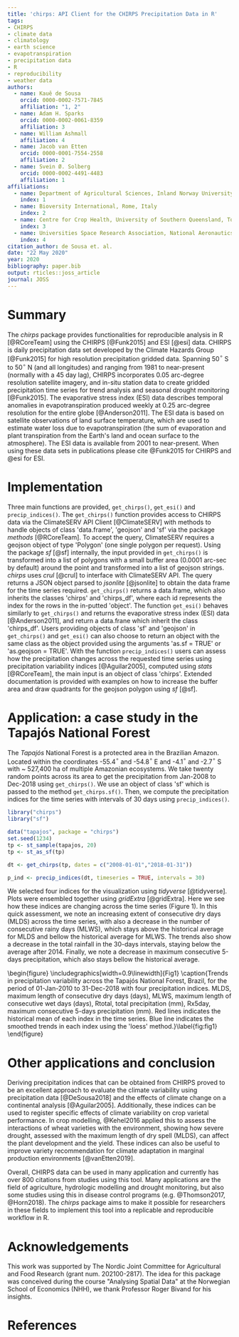 ```yaml
---
title: 'chirps: API Client for the CHIRPS Precipitation Data in R'
tags:
- CHIRPS
- climate data
- climatology
- earth science
- evapotranspiration
- precipitation data
- R
- reproducibility
- weather data
authors:
  - name: Kauê de Sousa
    orcid: 0000-0002-7571-7845
    affiliation: "1, 2"
  - name: Adam H. Sparks
    orcid: 0000-0002-0061-8359
    affiliation: 3
  - name: William Ashmall
    affiliation: 4
  - name: Jacob van Etten
    orcid: 0000-0001-7554-2558
    affiliation: 2
  - name: Svein Ø. Solberg
    orcid: 0000-0002-4491-4483
    affiliation: 1
affiliations:
  - name: Department of Agricultural Sciences, Inland Norway University of Applied Sciences, Hamar, Norway
    index: 1
  - name: Bioversity International, Rome, Italy
    index: 2
  - name: Centre for Crop Health, University of Southern Queensland, Toowoomba, Australia
    index: 3
  - name: Universities Space Research Association, National Aeronautics and Space Administration (NASA), Huntsville, USA
    index: 4
citation_author: de Sousa et. al.
date: "22 May 2020"
year: 2020
bibliography: paper.bib
output: rticles::joss_article
journal: JOSS
---
```


# Summary

The *chirps* package provides functionalities for reproducible analysis in R [@RCoreTeam] using the CHIRPS [@Funk2015] and ESI [@esi] data. CHIRPS is daily precipitation data set developed by the Climate Hazards Group [@Funk2015] for high resolution precipitation gridded data. Spanning 50$^{\circ}$ S to 50$^{\circ}$ N (and all longitudes) and ranging from 1981 to near-present (normally with a 45 day lag), CHIRPS incorporates 0.05 arc-degree resolution satellite imagery, and in-situ station data to create gridded precipitation time series for trend analysis and seasonal drought monitoring [@Funk2015]. The evaporative stress index (ESI) data describes temporal anomalies in evapotranspiration produced weekly at 0.25 arc-degree resolution for the entire globe [@Anderson2011]. The ESI data is based on satellite observations of land surface temperature, which are used to estimate water loss due to evapotranspiration (the sum of evaporation and plant transpiration from the Earth's land and ocean surface to the atmosphere). The ESI data is available from 2001 to near-present. When using these data sets in publications please cite @Funk2015 for CHIRPS and @esi for ESI.

# Implementation

Three main functions are provided, `get_chirps()`, `get_esi()` and `precip_indices()`. The `get_chirps()` function provides access to CHIRPS data via the ClimateSERV API Client [@ClimateSERV] with methods to handle objects of class 'data.frame', 'geojson' and 'sf' via the package *methods* [@RCoreTeam]. To accept the query, ClimateSERV requires a geojson object of type 'Polygon' (one single polygon per request). Using the package *sf* [@sf] internally, the input provided in `get_chirps()` is transformed into a list of polygons with a small buffer area (0.0001 arc-sec by default) around the point and transformed into a list of geojson strings. *chirps* uses *crul* [@crul] to interface with ClimateSERV API. The query returns a JSON object parsed to *jsonlite* [@jsonlite] to obtain the data frame for the time series required. `get_chirps()` returns a data.frame, which also inherits the classes 'chirps' and 'chirps_df', where each id represents the index for the rows in the in-putted 'object'. The function `get_esi()` behaves similarly to `get_chirps()` and returns the evaporative stress index (ESI) data [@Anderson2011], and return a data.frane which inherit the class 'chirps_df'. Users providing objects of class 'sf' and 'geojson' in `get_chirps()` and `get_esi()` can also choose to return an object with the same class as the object provided using the arguments 'as.sf = TRUE' or 'as.geojson = TRUE'. With the function `precip_indices()` users can assess how the precipitation changes across the requested time series using precipitation variability indices [@Aguilar2005], computed using *stats* [@RCoreTeam], the main input is an object of class 'chirps'. Extended documentation is provided with examples on how to increase the buffer area and draw quadrants for the geojson polygon using *sf* [@sf].

# Application: a case study in the Tapajós National Forest

The *Tapajós* National Forest is a protected area in the Brazilian Amazon. Located within the coordinates -55.4$^{\circ}$ and -54.8$^{\circ}$ E and -4.1$^{\circ}$ and -2.7$^{\circ}$ S with ~ 527,400 ha of multiple Amazonian ecosystems. We take twenty random points across its area to get the precipitation from Jan-2008 to Dec-2018 using `get_chirps()`. We use an object of class 'sf' which is passed to the method `get_chirps.sf()`. Then, we compute the precipitation indices for the time series with intervals of 30 days using `precip_indices()`.

```r
library("chirps")
library("sf")

data("tapajos", package = "chirps")
set.seed(1234)
tp <- st_sample(tapajos, 20)
tp <- st_as_sf(tp)

dt <- get_chirps(tp, dates = c("2008-01-01","2018-01-31"))

p_ind <- precip_indices(dt, timeseries = TRUE, intervals = 30)

```

We selected four indices for the visualization using *tidyverse* [@tidyverse]. Plots were ensembled together using *gridExtra* [@gridExtra]. Here we see how these indices are changing across the time series (Figure 1). In this quick assessment, we note an increasing extent of consecutive dry days (MLDS) across the time series, with also a decrease in the number of consecutive rainy days (MLWS), which stays above the historical average for MLDS and bellow the historical average for MLWS. The trends also show a decrease in the total rainfall in the 30-days intervals, staying below the average after 2014. Finally, we note a decrease in maximum consecutive 5-days precipitation, which also stays bellow the historical average. 

\begin{figure}
\includegraphics[width=0.9\linewidth]{Fig1} \caption{Trends in precipitation variability across the Tapajós National Forest, Brazil, for the period of 01-Jan-2010 to 31-Dec-2018 with four precipitation indices. MLDS, maximum length of consecutive dry days (days), MLWS, maximum length of consecutive wet days (days), Rtotal, total precipitation (mm), Rx5day, maximum consecutive 5-days precipitation (mm). Red lines indicates the historical mean of each index in the time series. Blue line indicates the smoothed trends in each index using the 'loess' method.}\label{fig:fig1}
\end{figure}

# Other applications and conclusion

Deriving precipitation indices that can be obtained from CHIRPS proved to be an excellent approach to evaluate the climate variability using precipitation data [@DeSousa2018] and the effects of climate change on a continental analysis [@Aguilar2005]. Additionally, these indices can be used to register specific effects of climate variability on crop varietal performance. In crop modelling, @Kehel2016 applied this to assess the interactions of wheat varieties with the environment, showing how severe drought, assessed with the maximum length of dry spell (MLDS), can affect the plant development and the yield. These indices can also be useful to improve variety recommendation for climate adaptation in marginal production environments [@vanEtten2019]. 

Overall, CHIRPS data can be used in many application and currently has over 800 citations from studies using this tool. Many applications are the field of agriculture, hydrologic modelling and drought monitoring, but also some studies using this in disease control programs (e.g. @Thomson2017, @Horn2018). The *chirps* package aims to make it possible for researchers in these fields to implement this tool into a replicable and reproducible workflow in R. 

# Acknowledgements

This work was supported by The Nordic Joint Committee for Agricultural and Food Research (grant num. 202100-2817). The idea for this package was conceived during the course "Analysing Spatial Data" at the Norwegian School of Economics (NHH), we thank Professor Roger Bivand for his insights.

# References
